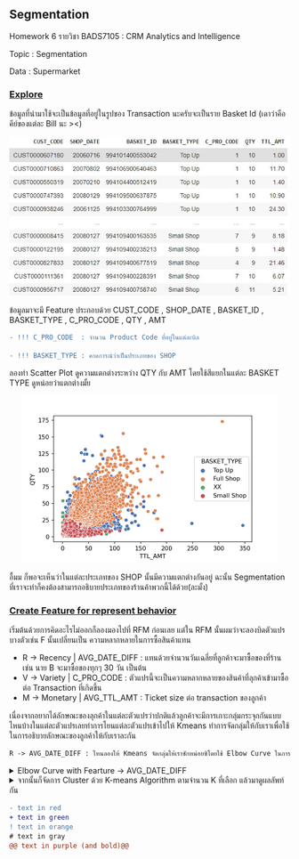 ## **Segmentation**

Homework 6 รายวิชา BADS7105 : CRM Analytics and Intelligence 

Topic : Segmentation 

Data : Supermarket

### <ins>Explore</ins>

  ข้อมูลที่นำมาใช้จะเป็นข้อมูลที่อยู่ในรูปของ Transaction นะครับจะเป็นราย Basket Id (เดาว่าคือคีย์ของแต่ละ Bill นะ ><)

<p align="center">
 <img  src="./Explore_Pic_01.JPG">
</p>

ข้อมูลมาจะมี Feature ประกอบด้วย CUST_CODE , SHOP_DATE , BASKET_ID , BASKET_TYPE , C_PRO_CODE , QTY , AMT

```diff
- !!! C_PRO_CODE  : จำนวน Product Code ที่อยู่ในแต่ละบิล 

- !!! BASKET_TYPE : คาดการณ์ว่าเป็นประเภทของ SHOP 
```
ลองทำ Scatter Plot ดูความแตกต่างระหว่าง QTY กับ AMT โดยใช้สีแยกในแต่ละ BASKET TYPE ดูหน่อยว่าแตกต่างมั้ย

<p align="center">
 <img  width="460" height="300" src="./SCATTER_OVERALL.png">
</p>

อื้มม ก็พอจะเห็นว่าในแต่ละประเภทของ SHOP นั้นมีความแตกต่างกันอยู่ ฉะนั้น Segmentation ที่เราจะทำก็คงต้องสามารถอธิบายประเภทของร้านค้าพวกนี้ได้ด้วย(ละมั้ง)

<!-- ![table](./Explore_Pic_01.JPG) -->

### <ins>Create Feature for represent behavior</ins>

  เริ่มต้นด้วยการคิดอะไรไม่ออกก็ลองมองไปที่ RFM ก่อนเลย แต่ใน RFM นั้นผมว่าจะลองบิดตัวแปรบางตัวเช่น F นั้นเปลี่ยนเป็น ความหลากหลายในการซื้อสินค้าแทน
- R -> Recency | AVG_DATE_DIFF : แทนด้วยจำนวนวันเฉลี่ยที่ลูกค้าจะมาซื้อของที่ร้าน เช่น นาย B จะมาซื้อของทุกๆ 30 วัน เป็นต้น
- V -> Variety | C_PRO_CODE : ตัวแปรนี้จะเป็นความหลากหลายของสินค้าที่ลุกค้าเข้ามาซื้อต่อ Transaction ที่เกิดขึ้น
- M -> Monetary | AVG_TTL_AMT : Ticket size ต่อ transaction ของลูกค้า 

เนื่องจากอยากได้ลักษณะของลุกค้าในแต่ละตัวแปรว่าปกติแล้วลูกค้าจะมีการเกาะกลุ่มกระจุกกันแบบไหนบ้างในแต่ละตัวแปรเลยทำการโยนแต่ละตัวแปรเข้าไปให้ Kmeans ทำการจัดกลุ่มให้กับเราเพื่อใช้ในการอธิบายลักษณะของลูกค้าให้กับเราละกัน

```diff
R -> AVG_DATE_DIFF : ไหนลองให้ Kmeans จัดกลุ่มให้เราซักหน่อยซิโดยใช้ Elbow Curve ในการเลือกตามใน spoil 
```

<details> 
  <summary>Elbow Curve with Fearture -> AVG_DATE_DIFF </summary>
  <p align="center">
    <img  width="460" height="300" src="./Elbow_recen.png">
    
    จิ้มๆเอาตรง 4 ละกัน กำลังหักข้อพอดี 5555
  </p> 
</details>

<details> 
  <summary>จากนั้นก็จัดการ Cluster ด้วย K-means Algorithm ตามจำนวน K ที่เลือก แล้วมาดูผลลัพท์กัน</summary>
  <p align="center">
    <img  src="./Kclus_recen.JPG">
    
    ก็จากผลลัพท์ที่ได้เลยลอง Groupby Data ด้วย Kmeans ที่แบ่งออกมาได้จึงสรุป Label ให้แต่ละกลุ่มออกเป็นดังนี้
    - Cluster 0 : ตั้งชื่อให้ว่าเป็นกลุ่มที่มีลักษณะมาซื้อสินค้าระดับ Quarterly ละกัน
    - Cluster 1 : ตั้งชื่อให้ว่าเป็นกลุ่มที่มีลักษณะมาซื้อสินค้าระดับ Yearly ละกัน
    - Cluster 2 : ตั้งชื่อให้ว่าเป็นกลุ่มที่มีลักษณะมาซื้อสินค้าระดับ Outlier ไปเลยนานๆใช้ทีไม่ดีเลยนะลูกค้ากลุ่มนี้
    - Cluster 3 : ตั้งชื่อให้ว่าเป็นกลุ่มที่มีลักษณะมาซื้อสินค้าระดับ Montly ละกัน กลุ่มนี้น่าจะเป็นกลุ่มลูกค้าที่ดีในแง่ของการมาซื้อของที่ร้าน เนื่องจากมาค่อนข้างบ่อย
    
    ##ลืมบอกไป ลูกค้าที่นำมา Cluster ในกลุ่มตัวแปรนี้จะตัดลูกค้าที่เคยมาซื้อของที่ร้านครั้งเดียวออกนะ กลุ่มนั้นก็จะถูกจำแนกเป็น Come Once ไปแทน
  </p> 
</details>


```diff
- text in red
+ text in green
! text in orange
# text in gray
@@ text in purple (and bold)@@
```

